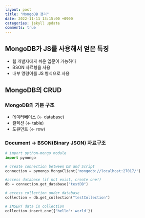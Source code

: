 ```yaml
---
layout: post
title: "MongoDB 정리"
date: 2022-11-11 13:15:00 +0900
categories: jekyll update
comments: true
---
```


## MongoDB가 JS를 사용해서 얻은 특징

- 웹 개발자에게 쉬운 입문이 가능하다
- BSON 자료형을 사용
- 내부 명령어를 JS 형식으로 사용

<!--more-->

## MongoDB의 CRUD

### MongoDB의 기본 구조

- 데이터베이스 (← database)
- 컬렉션 (← table)
- 도큐먼트 (← row)

### Document → BSON(Binary JSON) 자료구조

```python
# import python-mongo module
import pymongo

# create connection between DB and Script
connection = pymongo.MongoClient('mongodb://localhost:27017/')

#access database (if not exist, create one!)
db = connection.get_database("testDB")

# access collection under database
collection = db.get_collection("testCollection")

# INSERT data in collection
collection.insert_one({'hello':'world'})
```